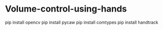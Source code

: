 # Volume-control-using-hands
  pip install opencv
  pip install pycaw
  pip install comtypes
  pip install handtrack
